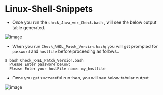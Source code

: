 # Linux-Shell-Snippets
* Once you run the `check_Java_ver_Check.bash` , will see the below output table generated.

![image](https://user-images.githubusercontent.com/30109092/169745184-0174ecdd-4e40-44ed-80aa-ea1d66d6d176.png)

* When you run `Check_RHEL_Patch_Version.bash`; you will get prompted for `password` and `hostfile` before proceeding as follows..
```
$ bash Check_RHEL_Patch_Version.bash
  Please Enter password below:
  Please Enter your hostFile name: my_hostfile
```
* Once you get successful run then, you will see below tabular output 

![image](https://user-images.githubusercontent.com/30109092/169745913-07a6d2fb-1950-4a2b-bc3e-6852431bf2ac.png)

